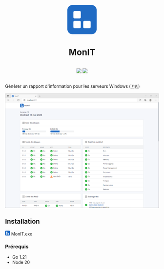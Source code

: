 <div align="center">
	<img src="images/logo.svg" width="96"/>
	<h1>MonIT</h1>
	<br/>
	<img src="https://img.shields.io/badge/version-2.0-informational.svg?style=for-the-badge" />
	<img src="https://img.shields.io/badge/statut-test-red.svg?style=for-the-badge" />
	<!-- <img src="https://img.shields.io/badge/statut-stable-success.svg?style=for-the-badge" /> -->
	<br/><br/>
</div>

Génèrer un rapport d'information pour les serveurs Windows (🇫🇷)

<img src="images/demo.png"/>

## Installation

<img src="images/logo.svg" width="16"/> MonIT.exe

### Prérequis

- Go 1.21
- Node 20

